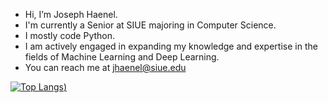 - Hi, I’m Joseph Haenel.
- I'm currently a Senior at SIUE majoring in Computer Science.
- I mostly code Python.
- I am actively engaged in expanding my knowledge and expertise in the fields of Machine Learning and Deep Learning.
- You can reach me at jhaenel@siue.edu

[![Top Langs](https://github-readme-stats.vercel.app/api/top-langs/?username=josephhaenel&layout=donut-vertical))](https://github.com/josephhaenel/github-readme-stats)
